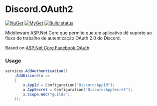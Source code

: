 # Discord.OAuth2
[![NuGet](https://img.shields.io/nuget/vpre/Discord.OAuth2.svg?maxAge=2592000?style=plastic)](https://www.nuget.org/packages/Discord.OAuth2)
[![MyGet](https://img.shields.io/myget/rogueexception/vpre/Discord.OAuth2.svg)](https://www.myget.org/feed/rogueexception/package/nuget/Discord.OAuth2) 
[![Build status](https://ci.appveyor.com/api/projects/status/axedfea3b7j1l2ua?svg=true)](https://ci.appveyor.com/project/RogueException/discord-oauth2)

Middleware ASP.Net Core que permite que um aplicativo dê suporte ao fluxo de trabalho de autenticação OAuth 2.0 do Discord.

Based on [ASP.Net Core Facebook OAuth](https://github.com/aspnet/Security/tree/master/src/Microsoft.AspNetCore.Authentication.Facebook)

### Usage
```cs
services.AddAuthentication()
    .AddDiscord(x =>
    {
        x.AppId = Configuration["Discord:AppId"];
        x.AppSecret = Configuration["Discord:AppSecret"];
        x.Scope.Add("guilds");
    });
```
ㅤㅤㅤㅤㅤㅤㅤㅤㅤㅤㅤㅤㅤㅤㅤㅤㅤ ㅤㅤ
